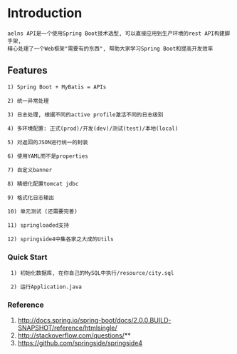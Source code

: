 # Introduction
    aelns API是一个使用Spring Boot技术选型, 可以直接应用到生产环境的rest API构建脚手架,
    精心处理了一个Web框架"需要有的东西", 帮助大家学习Spring Boot和提高开发效率


## Features
    1) Spring Boot + MyBatis = APIs

    2) 统一异常处理

    3) 日志处理, 根据不同的active profile激活不同的日志级别

    4) 多环境配置: 正式(prod)/开发(dev)/测试(test)/本地(local)

    5) 对返回的JSON进行统一的封装

    6) 使用YAML而不是properties

    7) 自定义banner

    8) 精细化配置tomcat jdbc

    9) 格式化日志输出

    10) 单元测试 (还需要完善)

    11) springloaded支持

    12) springside4中集各家之大成的Utils

### Quick Start
     1) 初始化数据库, 在你自己的MySQL中执行/resource/city.sql

     2) 运行Application.java


### Reference
   1) http://docs.spring.io/spring-boot/docs/2.0.0.BUILD-SNAPSHOT/reference/htmlsingle/
   2) http://stackoverflow.com/questions/**
   3) https://github.com/springside/springside4